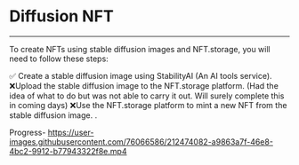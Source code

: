 # Diffusion NFT

---

To create NFTs using stable diffusion images and NFT.storage, you will need to follow these steps:

✅ Create a stable diffusion image using StabilityAI (An AI tools service).
❌Upload the stable diffusion image to the NFT.storage platform. (Had the idea of what to do but was not able to carry it out. Will surely complete this in coming days)
❌Use the NFT.storage platform to mint a new NFT from the stable diffusion image. .

Progress-
https://user-images.githubusercontent.com/76066586/212474082-a9863a7f-46e8-4bc2-9912-b77943322f8e.mp4
